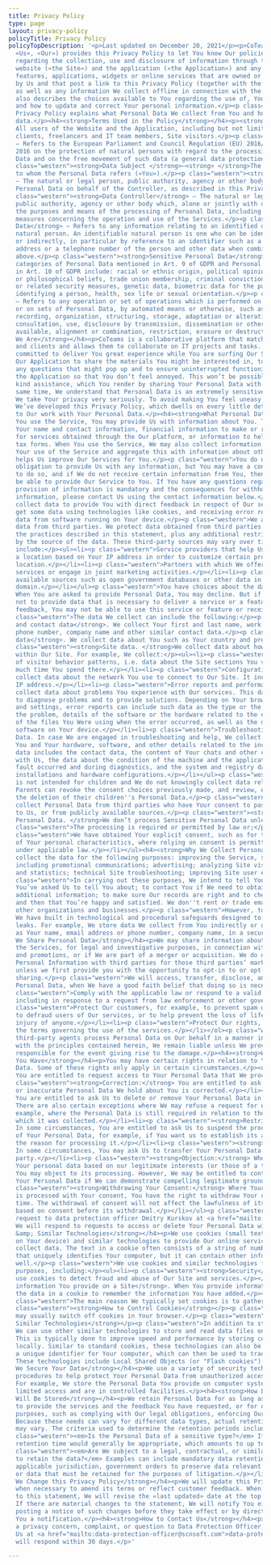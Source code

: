 ```yaml
---
title: Privacy Policy
type: page
layout: privacy-policy
policyTitle: Privacy Policy
policyTopDescription: '<p>Last updated on December 20, 2021</p><p>CoTeams Inc. («We»,
  «Us», «Our») provides this Privacy Policy to let You know Our policies and procedures
  regarding the collection, use and disclosure of information through the CoTeams
  website («the Site») and the application («the Application») and any other sites,
  features, applications, widgets or online services that are owned or controlled
  by Us and that post a link to this Privacy Policy (together with the Site, the «Service»),
  as well as any information We collect offline in connection with the Service. It
  also describes the choices available to You regarding the use of, Your access to,
  and how to update and correct Your personal information.</p><p class="western">This
  Privacy Policy explains what Personal Data We collect from You and how We use that
  data.</p><h4><strong>Terms Used in the Policy</strong></h4><p><strong>You </strong>–
  All users of the Website and the Application, including but not limited to registered
  clients, freelancers and IT team members, Site visitors.</p><p class="western"><strong>GDPR</strong>
  – Refers to the European Parliament and Council Regulation (EU) 2016/679 of 27 April
  2016 on the protection of natural persons with regard to the processing of Personal
  Data and on the free movement of such data (a general data protection regulation).</p><p
  class="western"><strong>Data Subject </strong>–<strong> </strong>The natural person
  to whom the Personal Data refers («You»).</p><p class="western"><strong>Data Processor</strong>
  – The natural or legal person, public authority, agency or other body which processes
  Personal Data on behalf of the Controller, as described in this Privacy Policy.</p><p
  class="western"><strong>Data Controller</strong> – The natural or legal person,
  public authority, agency or other body which, alone or jointly with others, determines
  the purposes and means of the processing of Personal Data, including the security
  measures concerning the operation and use of the Services.</p><p class="western"><strong>Personal
  Data</strong> − Refers to any information relating to an identified or identifiable
  natural person. An identifiable natural person is one who can be identified, directly
  or indirectly, in particular by reference to an identifier such as a name, an email
  address or a telephone number of the person and other data when combined with the
  above.</p><p class="western"><strong>Sensitive Personal Data</strong> – Special
  categories of Personal Data mentioned in Art. 9 of GDPR and Personal Data mentioned
  in Art. 10 of GDPR include: racial or ethnic origin, political opinions, religious
  or philosophical beliefs, trade union membership, criminal convictions and offences
  or related security measures, genetic data, biometric data for the purpose of uniquely
  identifying a person, health, sex life or sexual orientation.</p><p class="western"><strong>Processing</strong>
  – Refers to any operation or set of operations which is performed on Personal Data
  or on sets of Personal Data, by automated means or otherwise, such as: collection,
  recording, organization, structuring, storage, adaptation or alteration, retrieval,
  consultation, use, disclosure by transmission, dissemination or otherwise making
  available, alignment or combination, restriction, erasure or destruction.</p><h4><strong>Who
  We Are</strong></h4><p>CoTeams is a collaborative platform that matches IT talents
  and clients and allows them to collaborate on IT projects and tasks. We are strongly
  committed to deliver You great experience while You are surfing Our Site, using
  Our Application to share the materials You might be interested in, to promptly clarify
  any questions that might pop up and to ensure uninterrupted functioning of the Site,
  the Application so that You don’t feel annoyed. This won’t be possible without Your
  kind assistance, which You render by sharing Your Personal Data with Us. At the
  same time, We understand that Personal Data is an extremely sensitive matter and
  We take Your privacy very seriously. To avoid making You feel uneasy in this regard,
  We’ve developed this Privacy Policy, which dwells on every little detail that refers
  to Our work with Your Personal Data.</p><h4><strong>What Personal Data We Collect</strong></h4><p>When
  You use the Service, You may provide Us with information about You. This may include
  Your name and contact information, financial information to make or receive payment
  for services obtained through the Our platform, or information to help Us fill out
  tax forms. When You use the Service, We may also collect information related to
  Your use of the Service and aggregate this with information about other users. This
  helps Us improve Our Services for You.</p><p class="western">You do not have a statutory
  obligation to provide Us with any information, but You may have a contractual obligation
  to do so, and if We do not receive certain information from You, then We will not
  be able to provide Our Service to You. If You have any questions regarding whether
  provision of information is mandatory and the consequences for withholding such
  information, please contact Us using the contact information below.</p><p class="western">We
  collect data to provide You with direct feedback in respect of Our services. We
  get some data using technologies like cookies, and receiving error reports or usage
  data from software running on Your device.</p><p class="western">We also obtain
  data from third parties. We protect data obtained from third parties according to
  the practices described in this statement, plus any additional restrictions imposed
  by the source of the data. These third-party sources may vary over time, but currently
  include:</p><ul><li><p class="western">Service providers that help Us determine
  a location based on Your IP address in order to customize certain products to Your
  location.</p></li><li><p class="western">Partners with which We offer co-branded
  services or engage in joint marketing activities.</p></li><li><p class="western">Publicly
  available sources such as open government databases or other data in the public
  domain.</p></li></ul><p class="western">You have choices about the data We collect.
  When You are asked to provide Personal Data, You may decline. But if You choose
  not to provide data that is necessary to deliver a service or a feature or give
  feedback, You may not be able to use this service or feature or receive feedback.</p><p
  class="western">The data We collect can include the following:</p><p class="western"><strong>Name
  and contact data</strong>. We collect Your first and last name, work email address,
  phone number, company name and other similar contact data.</p><p class="western"><strong>Demographic
  data</strong>. We collect data about You such as Your country and preferred language.</p><p
  class="western"><strong>Site data. </strong>We collect data about how You interact
  within Our Site. For example, We collect:</p><ul><li><p class="western">Details
  of visitor behavior patterns, i.e. data about the Site sections You visit and how
  much time You spend there.</p></li><li><p class="western">Configuration data. We
  collect data about the network You use to connect to Our Site. It includes Your
  IP address.</p></li><li><p class="western">Error reports and performance data. We
  collect data about problems You experience with Our services. This data helps Us
  to diagnose problems and to provide solutions. Depending on Your browsing environment
  and settings, error reports can include such data as the type or the severity of
  the problem, details of the software or the hardware related to the error, the contents
  of the files You Were using when the error occurred, as well as the data about other
  software on Your device.</p></li><li><p class="western">Troubleshooting and Help
  Data. In case We are engaged in troubleshooting and help, We collect data about
  You and Your hardware, software, and other details related to the incident. Such
  data includes the contact data, the content of Your chats and other communications
  with Us, the data about the condition of the machine and the application when the
  fault occurred and during diagnostics, and the system and registry data about software
  installations and hardware configurations.</p></li></ul><p class="western">Our Site
  is not intended for children and We do not knowingly collect data relating to them.
  Parents can revoke the consent choices previously made, and review, edit or request
  the deletion of their children''s Personal Data.</p><p class="western">We may also
  collect Personal Data from third parties who have Your consent to pass Your details
  to Us, or from publicly available sources.</p><p class="western"><strong>Sensitive
  Personal Data. </strong>We don’t process Sensitive Personal Data unless:</p><ul><li><p
  class="western">The processing is required or permitted by law or;</p></li><li><p
  class="western">We have obtained Your explicit consent, such as for the measurement
  of Your personal characteristics, where relying on consent is permitted or appropriate
  under applicable law.</p></li></ul><h4><strong>Why We Collect Personal Data</strong></h4><p>We
  collect the data for the following purposes: improving the Service, sending communications,
  including promotional communications; advertising; analyzing Site visitor behavior
  and statistics; technical Site troubleshooting; improving Site user experience.</p><p
  class="western">In carrying out these purposes, We intend to tell You about issues
  You’ve asked Us to tell You about; to contact You if We need to obtain or provide
  additional information; to make sure Our records are right and to check every now
  and then that You’re happy and satisfied. We don''t rent or trade email lists with
  other organizations and businesses.</p><p class="western">However, to enhance privacy,
  We have built in technological and procedural safeguards designed to prevent data
  leaks. For example, We store data We collect from You indirectly or directly, such
  as Your name, email address or phone number, company name, in a secure database.</p><h4><strong>Why
  We Share Personal Data</strong></h4><p>We may share information about You to provide
  the Services, for legal and investigative purposes, in connection with sweepstakes
  and promotions, or if We are part of a merger or acquisition. We do not share your
  Personal Information with third parties for those third parties’ marketing purposes
  unless we first provide you with the opportunity to opt-in to or opt-out of such
  sharing.</p><p class="western">We will access, transfer, disclose, and preserve
  Personal Data, when We have a good faith belief that doing so is necessary to:</p><ol><li><p
  class="western">Comply with the applicable law or respond to a valid legal process,
  including in response to a request from law enforcement or other government agencies.</p></li><li><p
  class="western">Protect Our customers, for example, to prevent spam or attempts
  to defraud users of Our services, or to help prevent the loss of life or serious
  injury of anyone.</p></li><li><p class="western">Protect Our rights, including enforcing
  the terms governing the use of the services.</p></li></ol><p class="western">If
  third-party agents process Personal Data on Our behalf in a manner inconsistent
  with the principles contained herein, We remain liable unless We prove We are not
  responsible for the event giving rise to the damage.</p><h4><strong>What Rights
  You Have</strong></h4><p>You may have certain rights in relation to Your Personal
  Data. Some of these rights only apply in certain circumstances.</p><ul><li><p class="western"><strong>Access:</strong>
  You are entitled to request access to Your Personal Data that We process.</p></li><li><p
  class="western"><strong>Correction:</strong> You are entitled to ask that any incomplete
  or inaccurate Personal Data We hold about You is corrected.</p></li><li><p class="western"><strong>Erasure:</strong>
  You are entitled to ask Us to delete or remove Your Personal Data in certain circumstances.
  There are also certain exceptions where We may refuse a request for erasure, for
  example, where the Personal Data is still required in relation to the purposes for
  which it was collected.</p></li><li><p class="western"><strong>Restriction:</strong>
  In some circumstances, You are entitled to ask Us to suspend the processing of some
  of Your Personal Data, for example, if You want us to establish its accuracy or
  the reason for processing it.</p></li><li><p class="western"><strong>Data Portability:</strong>
  In some circumstances, You may ask Us to transfer Your Personal Data to another
  party.</p></li><li><p class="western"><strong>Objection:</strong> Where we are processing
  Your personal data based on our legitimate interests (or those of a third party),
  You may object to its processing. However, We may be entitled to continue processing
  Your Personal Data if We can demonstrate compelling legitimate grounds for its processing.</p></li><li><p
  class="western"><strong>Withdrawing Your Consent:</strong> Where Your Personal Data
  is processed with Your consent, You have the right to withdraw Your consent at any
  time. The withdrawal of consent will not affect the lawfulness of its processing
  based on consent before its withdrawal.</p></li></ul><p class="western">Email Your
  request to data protection officer Dmitry Kurskov at <a href="mailto:data-protection-officer@scnsoft.com">data-protection-officer@scnsoft.com</a>.
  We will respond to requests to access or delete Your Personal Data within 30 days.</p><h4><strong>Cookies
  &amp; Similar Technologies</strong></h4><p>We use cookies (small text files placed
  on Your device) and similar technologies to provide Our online services and to help
  collect data. The text in a cookie often consists of a string of numbers and letters
  that uniquely identifies Your computer, but it can contain other information as
  well.</p><p class="western">We use cookies and similar technologies for several
  purposes, including:</p><ul><li><p class="western"><strong>Security</strong>. We
  use cookies to detect fraud and abuse of Our Site and services.</p></li><li><p class="western"><strong>Storing
  information You provide on a Site</strong>. When You provide information, We store
  the data in a cookie to remember the information You have added.</p></li></ul><p
  class="western">The main reason We typically set cookies is to gather Site statistics.</p><p
  class="western"><strong>How to Control Cookies</strong></p><p class="western">You
  may usually switch off cookies in Your browser.</p><p class="western"><strong>Other
  Similar Technologies</strong></p><p class="western">In addition to standard cookies,
  We can use other similar technologies to store and read data files on Your computer.
  This is typically done to improve speed and performance by storing certain files
  locally. Similar to standard cookies, these technologies can also be used to store
  a unique identifier for Your computer, which can then be used to track behavior.
  These technologies include Local Shared Objects (or "Flash cookies").</p><h4><strong>How
  We Secure Your Data</strong></h4><p>We use a variety of security technologies and
  procedures to help protect Your Personal Data from unauthorized access, use or disclosure.
  For example, We store the Personal Data You provide on computer systems that have
  limited access and are in controlled facilities.</p><h4><strong>How Long the Data
  Will Be Stored</strong></h4><p>We retain Personal Data for as long as necessary
  to provide the services and the feedback You have requested, or for other essential
  purposes, such as complying with Our legal obligations, enforcing Our agreements.
  Because these needs can vary for different data types, actual retention periods
  may vary. The criteria used to determine the retention periods include:</p><ul><li><p
  class="western"><em>Is the Personal Data of a sensitive type?</em> If so, a shortened
  retention time would generally be appropriate, which amounts to up to five years.</p></li><li><p
  class="western"><em>Are We subject to a legal, contractual, or similar obligation
  to retain the data?</em> Examples can include mandatory data retention laws in the
  applicable jurisdiction, government orders to preserve data relevant to an investigation,
  or data that must be retained for the purposes of litigation.</p></li></ul><h4><strong>How
  We Change this Privacy Policy</strong></h4><p>We will update this Privacy Policy
  when necessary to amend its terms or reflect customer feedback. When We post changes
  to this statement, We will revise the «last updated» date at the top of the statement.
  If there are material changes to the statement, We will notify You either by prominently
  posting a notice of such changes before they take effect or by directly sending
  You a notification.</p><h4><strong>How to Contact Us</strong></h4><p>If You have
  a privacy concern, complaint, or question to Data Protection Officer, please email
  Us at <a href="mailto:data-protection-officer@scnsoft.com">data-protection-officer@scnsoft.com</a>.</p><p>We
  will respond within 30 days.</p>'

---
```

